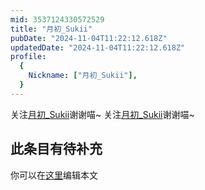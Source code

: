 ```yaml
---
mid: 3537124330572529
title: "月初_Sukii"
pubDate: "2024-11-04T11:22:12.618Z"
updatedDate: "2024-11-04T11:22:12.618Z"
profile:
  {
    Nickname: ["月初_Sukii"],
  }
---
```


关注[月初_Sukii](https://space.bilibili.com/3537124330572529)谢谢喵~ 关注[月初_Sukii](https://space.bilibili.com/3537124330572529)谢谢喵~

## 此条目有待补充
你可以在[这里](https://github.com/Yuhanawa/VTuber.ICU/edit/master/src/content/v/月初_Sukii/index.md)编辑本文
